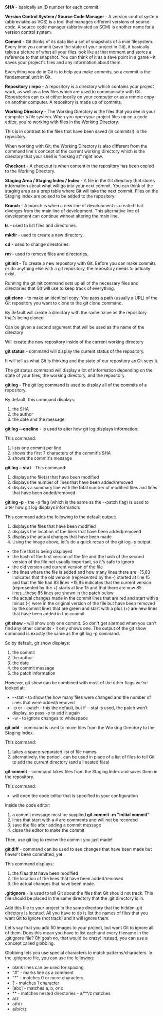 **SHA** - basically an ID number for each commit.

**Version Control System / Source Code Manager** - A version control system (abbreviated as VCS) is a tool that manages different versions of source code. A source code manager (abbreviated as SCM) is another name for a version control system.

**Commit** - Git thinks of its data like a set of snapshots of a mini filesystem. Every time you commit (save the state of your project in Git), it basically takes a picture of what all your files look like at that moment and stores a reference to that snapshot. You can think of it as a save point in a game - it saves your project's files and any information about them.

Everything you do in Git is to help you make commits, so a commit is the fundamental unit in Git.

**Repository / repo** - A repository is a directory which contains your project work, as well as a few files which are used to communicate with Git. Repositories can exist either locally on your computer or as a remote copy on another computer. A repository is made up of commits.

**Working Directory** - The Working Directory is the files that you see in your computer's file system. When you open your project files up on a code editor, you're working with files in the Working Directory.

This is in contrast to the files that have been saved (in commits!) in the repository.

When working with Git, the Working Directory is also different from the command line's concept of the current working directory which is the directory that your shell is "looking at" right now.

**Checkout** - A checkout is when content in the repository has been copied to the Working Directory.

**Staging Area / Staging Index / Index** - A file in the Git directory that stores information about what will go into your next commit. You can think of the staging area as a prep table where Git will take the next commit. Files on the Staging Index are poised to be added to the repository.

**Branch** - A branch is when a new line of development is created that diverges from the main line of development. This alternative line of development can continue without altering the main line.

**ls** - used to list files and directories.

**mkdir** - used to create a new directory.

**cd** - used to change directories.

**rm** - used to remove files and directories.

**git init** - To create a new repository with Git. Before you can make commits or do anything else with a git repository, the repository needs to actually exist.

Running the git init command sets up all of the necessary files and directories that Git will use to keep track of everything.

**git clone** - to make an identical copy. You pass a path (usually a URL) of the Git repository you want to clone to the git clone command.

By default will create a directory with the same name as the repository that's being cloned

Can be given a second argument that will be used as the name of the directory

Will create the new repository inside of the current working directory

**git status** - command will display the current status of the repository. 

It will tell us what Git is thinking and the state of our repository as Git sees it.

The git status command will display a lot of information depending on the state of your files, the working directory, and the repository. 

**git log** - The git log command is used to display all of the commits of a repository.

By default, this command displays:

1) the SHA
2) the author
3) the date and the message.

**git log --oneline** -  is used to alter how git log displays information:

This command:

1) lists one commit per line
2) shows the first 7 characters of the commit's SHA
3) shows the commit's message

**git log --stat** - This command:

1) displays the file(s) that have been modified
2) displays the number of lines that have been added/removed
3) displays a summary line with the total number of modified files and lines that have been added/removed

**git log -p** - the -p flag (which is the same as the --patch flag) is used to alter how git log displays information:

This command adds the following to the default output:

1) displays the files that have been modified
2) displays the location of the lines that have been added/removed
3) displays the actual changes that have been made
4) Using the image above, let's do a quick recap of the git log -p output:

- the file that is being displayed
- the hash of the first version of the file and the hash of the second version of the file
not usually important, so it's safe to ignore
- the old version and current version of the file
- the lines where the file is added and how many lines there are
-15,83 indicates that the old version (represented by the -) started at line 15 and that the file had 83 lines
+15,85 indicates that the current version (represented by the +) starts at line 15 and that there are now 85 lines...these 85 lines are shown in the patch below
- the actual changes made in the commit
lines that are red and start with a minus (-) were in the original version of the file but have been removed by the commit
lines that are green and start with a plus (+) are new lines that have been added in the commit.

**git show** - will show only one commit. So don't get alarmed when you can't find any other commits - it only shows one. The output of the git show command is exactly the same as the git log -p command. 

So by default, git show displays:

1) the commit
2) the author
3) the date
4) the commit message
5) the patch information

However, git show can be combined with most of the other flags we've looked at:

- --stat - to show the how many files were changed and the number of lines that were added/removed
- -p or --patch - this the default, but if --stat is used, the patch won't display, so pass -p to add it again
- -w - to ignore changes to whitespace

**git add** - command is used to move files from the Working Directory to the Staging Index.

This command:

1) takes a space-separated list of file names
2) alternatively, the period . can be used in place of a list of files to tell Git to add the current directory (and all nested files)

**git commit** - command takes files from the Staging Index and saves them in the repository.

This command:

- will open the code editor that is specified in your configuration

Inside the code editor:

1) a commit message must be supplied **git commit -m "Initial commit"**
2) lines that start with a # are comments and will not be recorded
3) save the file after adding a commit message
4) close the editor to make the commit

Then, use git log to review the commit you just made!

**git diff** - command can be used to see changes that have been made but haven't been committed, yet. 

This command displays:

1) the files that have been modified
2) the location of the lines that have been added/removed
3) the actual changes that have been made.

**.gitignore** - is used to tell Git about the files that Git should not track. This file should be placed in the same directory that the .git directory is in.

Add this file to your project in the same directory that the hidden .git directory is located. All you have to do is list the names of files that you want Git to ignore (not track) and it will ignore them.

Let's say that you add 50 images to your project, but want Git to ignore all of them. Does this mean you have to list each and every filename in the .gitignore file? Oh gosh no, that would be crazy! Instead, you can use a concept called globbing.

Globbing lets you use special characters to match patterns/characters. In the .gitignore file, you can use the following:

-  blank lines can be used for spacing
- "#" - marks line as a comment
- "*" - matches 0 or more characters
- ? - matches 1 character
- [abc] - matches a, b, _or_ c
- ** - matches nested directories - a/**/z matches
- a/z
- a/b/z
- a/b/c/z

